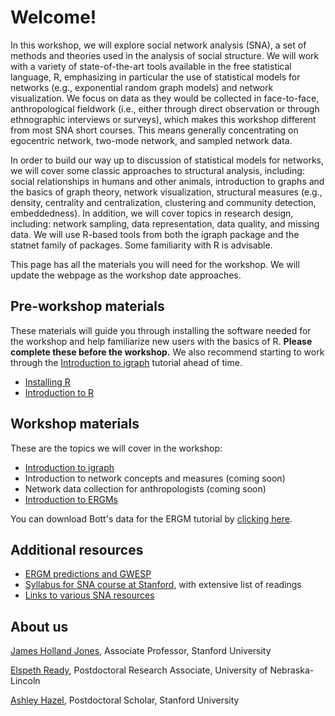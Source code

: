 # Welcome!

In this workshop, we will explore social network analysis (SNA), a set of methods and theories used in the analysis of social structure. We will work with a variety of state-of-the-art tools available in the free statistical language, R, emphasizing in particular the use of statistical models for networks (e.g., exponential random graph models) and network visualization. We focus on data as they would be collected in face-to-face, anthropological fieldwork (i.e., either through direct observation or through ethnographic interviews or surveys), which makes this workshop different from most SNA short courses. This means generally concentrating on egocentric network, two-mode network, and sampled network data. 

In order to build our way up to discussion of statistical models for networks, we will cover some classic approaches to structural analysis, including: social relationships in humans and other animals, introduction to graphs and the basics of graph theory, network visualization, structural measures (e.g., density, centrality and centralization, clustering and community detection, embeddedness). In addition, we will cover topics in research design, including: network sampling, data representation, data quality, and missing data. We will use R-based tools from both the igraph package and the statnet family of packages. Some familiarity with R is advisable. 

This page has all the materials you will need for the workshop. We will update the webpage as the workshop date approaches.

## Pre-workshop materials

These materials will guide you through installing the software needed for the workshop and help familiarize new users with the basics of R. **Please complete these before the workshop.** We also recommend starting to work through the [Introduction to igraph](intro-igraph.md) tutorial ahead of time.

- [Installing R](R-setup.md)
- [Introduction to R](intro-r.md)

## Workshop materials

These are the topics we will cover in the workshop:

- [Introduction to igraph](intro-igraph.md)
- Introduction to network concepts and measures (coming soon)
- Network data collection for anthropologists (coming soon)
- [Introduction to ERGMs](ergm-intro.md)

You can download Bott's data for the ERGM tutorial by [clicking here](bott.RData).

## Additional resources

- [ERGM predictions and GWESP](ergm-predictions.md)
- [Syllabus for SNA course at Stanford](http://web.stanford.edu/class/ess360/Jones_ESS360_Syllabus_Spring2017.pdf), with extensive list of readings
- [Links to various SNA resources](http://web.stanford.edu/class/ess360/Links/links.html)


## About us

[James Holland Jones](https://people.stanford.edu/jhj1/), Associate Professor, Stanford University

[Elspeth Ready](https://elspethr.github.io/), Postdoctoral Research Associate, University of Nebraska-Lincoln

[Ashley Hazel](https://anthropology.stanford.edu/people/ashley-hazel), Postdoctoral Scholar, Stanford University
